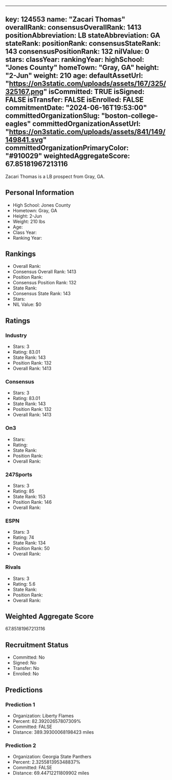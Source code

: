 ---
  key: 124553
  name: "Zacari Thomas"
  overallRank: 
  consensusOverallRank: 1413
  positionAbbreviation: LB
  stateAbbreviation: GA
  stateRank: 
  positionRank: 
  consensusStateRank: 143
  consensusPositionRank: 132
  nilValue: 0
  stars: 
  classYear: 
  rankingYear: 
  highSchool: "Jones County"
  homeTown: "Gray, GA"
  height: "2-Jun"
  weight: 210
  age: 
  defaultAssetUrl: "https://on3static.com/uploads/assets/167/325/325167.png"
  isCommitted: TRUE
  isSigned: FALSE
  isTransfer: FALSE
  isEnrolled: FALSE
  commitmentDate: "2024-06-16T19:53:00"
  committedOrganizationSlug: "boston-college-eagles"
  committedOrganizationAssetUrl: "https://on3static.com/uploads/assets/841/149/149841.svg"
  committedOrganizationPrimaryColor: "#910029"
  weightedAggregateScore: 67.85181967213116
  ---
  
  Zacari Thomas is a LB prospect from Gray, GA.
  
  ## Personal Information
  - High School: Jones County
  - Hometown: Gray, GA
  - Height: 2-Jun
  - Weight: 210 lbs
  - Age: 
  - Class Year: 
  - Ranking Year: 
  
  ## Rankings
  - Overall Rank: 
  - Consensus Overall Rank: 1413
  - Position Rank: 
  - Consensus Position Rank: 132
  - State Rank: 
  - Consensus State Rank: 143
  - Stars: 
  - NIL Value: $0
  
  ## Ratings
  
  ### Industry
  - Stars: 3
  - Rating: 83.01
  - State Rank: 143
  - Position Rank: 132
  - Overall Rank: 1413
  
  ### Consensus
  - Stars: 3
  - Rating: 83.01
  - State Rank: 143
  - Position Rank: 132
  - Overall Rank: 1413
  
  ### On3
  - Stars: 
  - Rating: 
  - State Rank: 
  - Position Rank: 
  - Overall Rank: 
  
  ### 247Sports
  - Stars: 3
  - Rating: 85
  - State Rank: 153
  - Position Rank: 146
  - Overall Rank: 
  
  ### ESPN
  - Stars: 3
  - Rating: 74
  - State Rank: 134
  - Position Rank: 50
  - Overall Rank: 
  
  ### Rivals
  - Stars: 3
  - Rating: 5.6
  - State Rank: 
  - Position Rank: 
  - Overall Rank: 
  
  ## Weighted Aggregate Score
  67.85181967213116
  
  ## Recruitment Status
  - Committed: No
  - Signed: No
  - Transfer: No
  - Enrolled: No
  
  
  
  ## Predictions
  
  ### Prediction 1
  - Organization: Liberty Flames
  - Percent: 82.39202657807309%
  - Committed: FALSE
  - Distance: 389.39300068198423 miles
  
  ### Prediction 2
  - Organization: Georgia State Panthers
  - Percent: 2.325581395348837%
  - Committed: FALSE
  - Distance: 69.44712211809902 miles
  